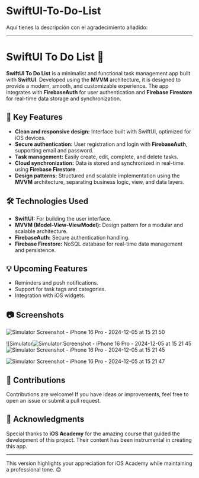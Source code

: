 # SwiftUI-To-Do-List
Aquí tienes la descripción con el agradecimiento añadido:

---

# SwiftUI To Do List 📝

**SwiftUI To Do List** is a minimalist and functional task management app built with **SwiftUI**. Developed using the **MVVM** architecture, it is designed to provide a modern, smooth, and customizable experience. The app integrates with **FirebaseAuth** for user authentication and **Firebase Firestore** for real-time data storage and synchronization.

## 🚀 Key Features

- **Clean and responsive design:** Interface built with SwiftUI, optimized for iOS devices.
- **Secure authentication:** User registration and login with **FirebaseAuth**, supporting email and password.
- **Task management:** Easily create, edit, complete, and delete tasks.
- **Cloud synchronization:** Data is stored and synchronized in real-time using **Firebase Firestore**.
- **Design patterns:** Structured and scalable implementation using the **MVVM** architecture, separating business logic, view, and data layers.

## 🛠️ Technologies Used

- **SwiftUI:** For building the user interface.
- **MVVM (Model-View-ViewModel):** Design pattern for a modular and scalable architecture.
- **FirebaseAuth:** Secure authentication handling.
- **Firebase Firestore:** NoSQL database for real-time data management and persistence.

## 💡 Upcoming Features

- Reminders and push notifications.
- Support for task tags and categories.
- Integration with iOS widgets.

## 📷 Screenshots
![Simulator Screenshot - iPhone 16 Pro - 2024-12-05 at 15 21 50](https://github.com/user-attachments/assets/d6cd1631-71d1-4f79-b6b7-d531487baa59)


![Simulator![Simulator Screenshot - iPhone 16 Pro - 2024-12-05 at 15 21 45](https://github.com/user-attachments/assets/35e7d8d4-49a9-41c5-92d2-1dca6e8c7162)
 ![Simulator Screenshot - iPhone 16 Pro - 2024-12-05 at 15 21 45](https://github.com/user-attachments/assets/8f67da86-a515-4992-b9df-56a7237f27e9)




![Simulator Screenshot - iPhone 16 Pro - 2024-12-05 at 15 21 47](https://github.com/user-attachments/assets/b562df3b-9b3d-472d-8046-ec4e0ce47e80)



## 🤝 Contributions

Contributions are welcome! If you have ideas or improvements, feel free to open an issue or submit a pull request.

## 🙏 Acknowledgments

Special thanks to **iOS Academy** for the amazing course that guided the development of this project. Their content has been instrumental in creating this app.

---

This version highlights your appreciation for iOS Academy while maintaining a professional tone. 😊
